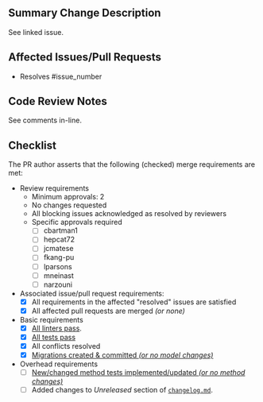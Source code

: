 <!-- markdownlint-disable-next-line first-line-heading -->
## Summary Change Description
<!-- Briefly describe the changes in this pull request (put details in the
developer section of the linked issue(s)). -->
See linked issue.

## Affected Issues/Pull Requests

- Resolves #issue_number
<!--
- Partially addresses #issue_number
- Depends on parent #pull_request_number
- Depends on child #pull_request_number
-->

## Code Review Notes
<!-- Describe any areas of concern that code reviewers should pay particular
attention to.  E.g. There are significant logic changes in function X. -->
See comments in-line.

## Checklist
<!-- If any of the checkbox requirements are not met, uncheck them and add an
explanation. E.g. Linting errors pre-date this PR. -->
The PR author asserts that the following (checked) merge requirements are met:

- Review requirements
  - Minimum approvals: 2 <!-- Edit as desired (e.g. based on complexity) -->
  - No changes requested
  - All blocking issues acknowledged as resolved by reviewers
  - Specific approvals required
    <!-- Approvals from the contributors you select are required regardless of
    minimum approvals.  Check or delete as desired. -->
    - [ ] cbartman1
    - [ ] hepcat72
    - [ ] jcmatese
    - [ ] fkang-pu
    - [ ] lparsons
    - [ ] mneinast
    - [ ] narzouni
- Associated issue/pull request requirements:
  <!--
  Assert that all requirements in issues marked "resolved" are done and that
  all affected pull requests are merged.  If any are not done, either edit or
  split the issue or explain the unmerged affected pull requests.
  -->
  - [x] All requirements in the affected "resolved" issues are satisfied
  - [x] All affected pull requests are merged *(or none)*
- Basic requirements
  <!--
  Uncheck items to acknowledge failures/conflicts you intend to address.
  Add an explanation if any won't be addressed before merge.
  -->
  - [x] [All linters pass](https://github.com/Princeton-LSI-ResearchComputing/tracebase/blob/main/CONTRIBUTING.md#linting).
  - [x] [All tests pass](https://github.com/Princeton-LSI-ResearchComputing/tracebase/blob/main/CONTRIBUTING.md#quality-control)
  - [x] All conflicts resolved
  - [x] [Migrations created & committed *(or no model changes)*](https://github.com/Princeton-LSI-ResearchComputing/tracebase/blob/main/CONTRIBUTING.md#migration-process)
- Overhead requirements
  - [ ] [New/changed method tests implemented/updated *(or no method changes)*](https://github.com/Princeton-LSI-ResearchComputing/tracebase/blob/main/CONTRIBUTING.md#test-implementation)
  - [ ] Added changes to *Unreleased* section of [`changelog.md`](https://github.com/Princeton-LSI-ResearchComputing/tracebase/blob/main/changelog.md).
